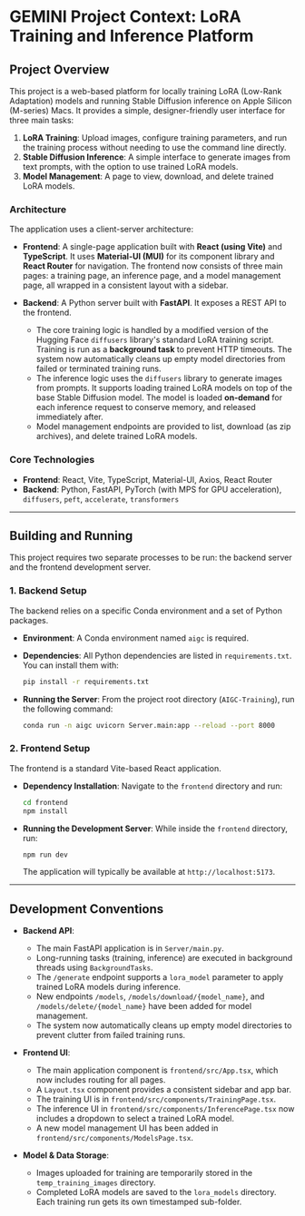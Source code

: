 # GEMINI Project Context: LoRA Training and Inference Platform

## Project Overview

This project is a web-based platform for locally training LoRA (Low-Rank Adaptation) models and running Stable Diffusion inference on Apple Silicon (M-series) Macs. It provides a simple, designer-friendly user interface for three main tasks:

1.  **LoRA Training**: Upload images, configure training parameters, and run the training process without needing to use the command line directly.
2.  **Stable Diffusion Inference**: A simple interface to generate images from text prompts, with the option to use trained LoRA models.
3.  **Model Management**: A page to view, download, and delete trained LoRA models.

### Architecture

The application uses a client-server architecture:

-   **Frontend**: A single-page application built with **React (using Vite)** and **TypeScript**. It uses **Material-UI (MUI)** for its component library and **React Router** for navigation. The frontend now consists of three main pages: a training page, an inference page, and a model management page, all wrapped in a consistent layout with a sidebar.

-   **Backend**: A Python server built with **FastAPI**. It exposes a REST API to the frontend. 
    -   The core training logic is handled by a modified version of the Hugging Face `diffusers` library's standard LoRA training script. Training is run as a **background task** to prevent HTTP timeouts. The system now automatically cleans up empty model directories from failed or terminated training runs.
    -   The inference logic uses the `diffusers` library to generate images from prompts. It supports loading trained LoRA models on top of the base Stable Diffusion model. The model is loaded **on-demand** for each inference request to conserve memory, and released immediately after.
    -   Model management endpoints are provided to list, download (as zip archives), and delete trained LoRA models.

### Core Technologies

-   **Frontend**: React, Vite, TypeScript, Material-UI, Axios, React Router
-   **Backend**: Python, FastAPI, PyTorch (with MPS for GPU acceleration), `diffusers`, `peft`, `accelerate`, `transformers`

---

## Building and Running

This project requires two separate processes to be run: the backend server and the frontend development server.

### 1. Backend Setup

The backend relies on a specific Conda environment and a set of Python packages.

-   **Environment**: A Conda environment named `aigc` is required.

-   **Dependencies**: All Python dependencies are listed in `requirements.txt`. You can install them with:
    ```bash
    pip install -r requirements.txt
    ```

-   **Running the Server**:
    From the project root directory (`AIGC-Training`), run the following command:

    ```bash
    conda run -n aigc uvicorn Server.main:app --reload --port 8000
    ```

### 2. Frontend Setup

The frontend is a standard Vite-based React application.

-   **Dependency Installation**:
    Navigate to the `frontend` directory and run:

    ```bash
    cd frontend
    npm install
    ```

-   **Running the Development Server**:
    While inside the `frontend` directory, run:

    ```bash
    npm run dev
    ```
    The application will typically be available at `http://localhost:5173`.

---

## Development Conventions

-   **Backend API**:
    -   The main FastAPI application is in `Server/main.py`.
    -   Long-running tasks (training, inference) are executed in background threads using `BackgroundTasks`.
    -   The `/generate` endpoint supports a `lora_model` parameter to apply trained LoRA models during inference.
    -   New endpoints `/models`, `/models/download/{model_name}`, and `/models/delete/{model_name}` have been added for model management.
    -   The system now automatically cleans up empty model directories to prevent clutter from failed training runs.

-   **Frontend UI**:
    -   The main application component is `frontend/src/App.tsx`, which now includes routing for all pages.
    -   A `Layout.tsx` component provides a consistent sidebar and app bar.
    -   The training UI is in `frontend/src/components/TrainingPage.tsx`.
    -   The inference UI in `frontend/src/components/InferencePage.tsx` now includes a dropdown to select a trained LoRA model.
    -   A new model management UI has been added in `frontend/src/components/ModelsPage.tsx`.

-   **Model & Data Storage**:
    -   Images uploaded for training are temporarily stored in the `temp_training_images` directory.
    -   Completed LoRA models are saved to the `lora_models` directory. Each training run gets its own timestamped sub-folder.
